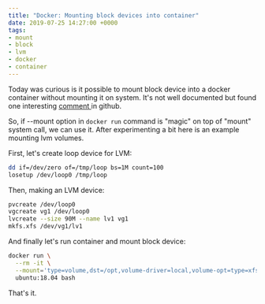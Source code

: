 ```yaml
---
title: "Docker: Mounting block devices into container"
date: 2019-07-25 14:27:00 +0000
tags:
- mount
- block
- lvm
- docker
- container
---
```


Today was curious is it possible to mount block device into a docker container without mounting it on system.
It's not well documented but found one interesting <a href="https://github.com/moby/moby/issues/37893#issuecomment-424535343">comment </a> in github.

So, if --mount option in `docker run` command is "magic" on top of "mount" system call, we can use it.
After experimenting a bit here is an example mounting lvm volumes.

First, let's create loop device for LVM:

```sh
dd if=/dev/zero of=/tmp/loop bs=1M count=100
losetup /dev/loop0 /tmp/loop
```

Then, making an LVM device:

```sh
pvcreate /dev/loop0
vgcreate vg1 /dev/loop0
lvcreate --size 90M --name lv1 vg1
mkfs.xfs /dev/vg1/lv1
```

And finally let's run container and mount block device:

```sh
docker run \
  --rm -it \
  --mount='type=volume,dst=/opt,volume-driver=local,volume-opt=type=xfs,volume-opt=device=/dev/vg1/lv1' \
  ubuntu:18.04 bash
```

That's it.

